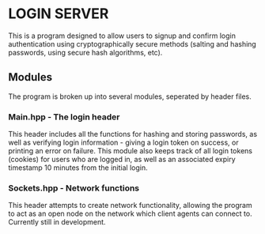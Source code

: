 # LOGIN SERVER

This is a program designed to allow users to signup and confirm login authentication using cryptographically secure methods (salting and hashing passwords, using secure hash algorithms, etc).

## Modules

The program is broken up into several modules, seperated by header files.

### Main.hpp - The login header

This header includes all the functions for hashing and storing passwords, as well as verifying login information - giving a login token on success, or printing an error on failure. This module also keeps track of all login tokens (cookies) for users who are logged in, as well as an associated expiry timestamp 10 minutes from the initial login.

### Sockets.hpp - Network functions

This header attempts to create network functionality, allowing the program to act as an open node on the network which client agents can connect to. Currently still in development.